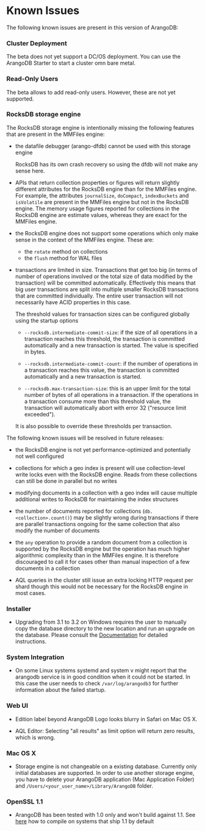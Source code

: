 Known Issues
============

The following known issues are present in this version of ArangoDB:

### Cluster Deployment

The beta does not yet support a DC/OS deployment. You can use the ArangoDB Starter to 
start a cluster omn bare metal.

### Read-Only Users

The beta allows to add read-only users. However, these are not yet supported.

### RocksDB storage engine

The RocksDB storage engine is intentionally missing the following features that 
are present in the MMFiles engine:

* the datafile debugger (arango-dfdb) cannot be used with this storage engine

  RocksDB has its own crash recovery so using the dfdb will not make any sense here.

* APIs that return collection properties or figures will return slightly different
  attributes for the RocksDB engine than for the MMFiles engine. For example, the
  attributes `journalSize`, `doCompact`, `indexBuckets` and `isVolatile` are present
  in the MMFiles engine but not in the RocksDB engine. The memory usage figures reported 
  for collections in the RocksDB engine are estimate values, whereas they are
  exact for the MMFiles engine.

* the RocksDB engine does not support some operations which only make sense in the
  context of the MMFiles engine. These are:

  - the `rotate` method on collections
  - the `flush` method for WAL files 

* transactions are limited in size. Transactions that get too big (in terms of
  number of operations involved or the total size of data modified by the transaction)
  will be committed automatically. Effectively this means that big user transactions
  are split into multiple smaller RocksDB transactions that are committed individually.
  The entire user transaction will not necessarily have ACID properties in this case.

  The threshold values for transaction sizes can be configured globally using the
  startup options
  
  * `--rocksdb.intermediate-commit-size`: if the size of all operations in a transaction 
    reaches this threshold, the transaction is committed automatically and a new transaction
    is started. The value is specified in bytes.
  
  * `--rocksdb.intermediate-commit-count`: if the number of operations in a transaction 
    reaches this value, the transaction is committed automatically and a new transaction
    is started.

  * `--rocksdb.max-transaction-size`: this is an upper limit for the total number of bytes
    of all operations in a transaction. If the operations in a transaction consume more
    than this threshold value, the transaction will automatically abort with error 32
    ("resource limit exceeded").

  It is also possible to override these thresholds per transaction.
       

The following known issues will be resolved in future releases:

* the RocksDB engine is not yet performance-optimized and potentially not well configured

* collections for which a geo index is present will use collection-level write locks 
  even with the RocksDB engine. Reads from these collections can still be done in parallel 
  but no writes 

* modifying documents in a collection with a geo index will cause multiple additional 
  writes to RocksDB for maintaining the index structures

* the number of documents reported for collections (`db.<collection>.count()`) may be
  slightly wrong during transactions if there are parallel transactions ongoing for the
  same collection that also modify the number of documents

* the `any` operation to provide a random document from a collection is supported
  by the RocksDB engine but the operation has much higher algorithmic complexity than 
  in the MMFiles engine. It is therefore discouraged to call it for cases other than manual
  inspection of a few documents in a collection

* AQL queries in the cluster still issue an extra locking HTTP request per shard though
  this would not be necessary for the RocksDB engine in most cases.

### Installer

* Upgrading from 3.1 to 3.2 on Windows requires the user to manually copy the database directory
  to the new location and run an upgrade on the database. Please consult the
  [Documentation](https://docs.arangodb.com/devel/Manual/GettingStarted/Installing/Windows.html)
  for detailed instructions.

### System Integration
* On some Linux systems systemd and system v might report that the arangodb
  service is in good condition when it could not be started. In this case the
  user needs to check `/var/log/arangodb3` for further information about the
  failed startup.

### Web UI
 * Edition label beyond ArangoDB Logo looks blurry in Safari on Mac OS X.

 * AQL Editor: Selecting "all results" as limit option will return zero results, which is wrong.

### Mac OS X
 * Storage engine is not changeable on a existing database. Currently only initial databases are supported.
   In order to use another storage engine, you have to delete your ArangoDB application (Mac Application Folder)
   and `/Users/<your_user_name>/Library/ArangoDB` folder.

### OpenSSL 1.1

 * ArangoDB has been tested with 1.0 only and won't build against 1.1. See [here](https://github.com/arangodb/Cookbook/blob/master/recipes/Compiling/OpenSSL.md)
   how to compile on systems that ship 1.1 by default  
